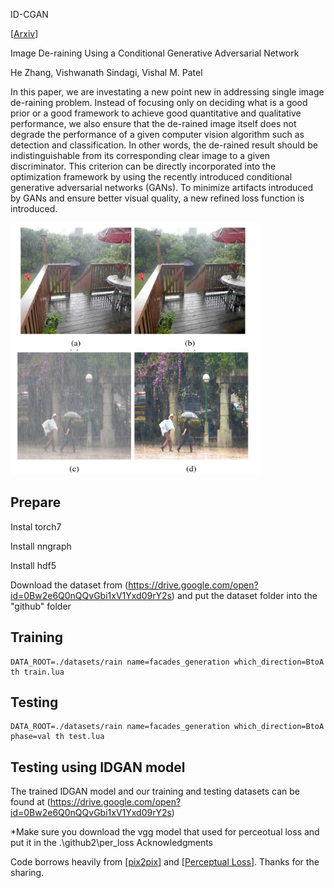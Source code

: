 ID-CGAN

[[Arxiv](https://128.84.21.199/abs/1701.05957)]

Image De-raining Using a Conditional Generative Adversarial Network

He Zhang, Vishwanath Sindagi, Vishal M. Patel


In this paper, we are investating a new point new in addressing single image de-raining problem. Instead of focusing only on deciding what is a good prior or a good framework to achieve good quantitative and qualitative performance, we also ensure that the de-rained image itself does not degrade the performance of a given computer vision algorithm such as detection and classification. In other words, the de-rained result should be indistinguishable from its corresponding clear image to a given discriminator. This criterion can be directly incorporated into the optimization framework by using the recently introduced conditional generative adversarial networks (GANs). To minimize artifacts introduced by GANs and ensure better visual quality, a new refined loss function is introduced.


<img src="image/example1.png" width="400px" height="200px"/><img src="image/example2.png" width="400px" height="200px"/>

## Prepare
Instal torch7

Install nngraph

Install hdf5
 
Download the dataset from (https://drive.google.com/open?id=0Bw2e6Q0nQQvGbi1xV1Yxd09rY2s) 
and put the dataset folder into the "github" folder

## Training

	DATA_ROOT=./datasets/rain name=facades_generation which_direction=BtoA th train.lua  

## Testing

	DATA_ROOT=./datasets/rain name=facades_generation which_direction=BtoA phase=val th test.lua


##  Testing using IDGAN model
The trained IDGAN model  and our training and testing datasets can be found at 
(https://drive.google.com/open?id=0Bw2e6Q0nQQvGbi1xV1Yxd09rY2s)

*Make sure you download the vgg model that used for perceotual loss and put it in the .\github2\per_loss
Acknowledgments

Code borrows heavily from [[pix2pix](https://github.com/phillipi/pix2pix)]
 and [[Perceptual Loss](https://github.com/jcjohnson/fast-neural-style)]. Thanks for the sharing.
